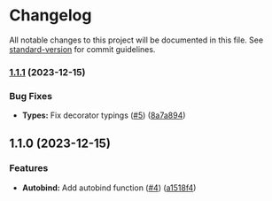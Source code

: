 # Changelog

All notable changes to this project will be documented in this file. See [standard-version](https://github.com/conventional-changelog/standard-version) for commit guidelines.

### [1.1.1](https://github.com/nfqde/nfq-npm-modules-template/compare/v1.1.0...v1.1.1) (2023-12-15)


### Bug Fixes

* **Types:** Fix decorator typings ([#5](https://github.com/nfqde/nfq-npm-modules-template/issues/5)) ([8a7a894](https://github.com/nfqde/nfq-npm-modules-template/commit/8a7a894fb5f96a26cf75578fadf9c75dbab91bad))

## 1.1.0 (2023-12-15)


### Features

* **Autobind:** Add autobind function ([#4](https://github.com/nfqde/nfq-npm-modules-template/issues/4)) ([a1518f4](https://github.com/nfqde/nfq-npm-modules-template/commit/a1518f4c8c831f1cfa6921d6d8e575a1261ccc93))
